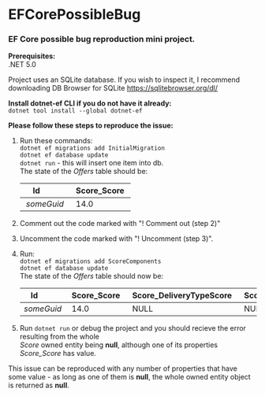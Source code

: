 # EFCorePossibleBug  
### EF Core possible bug reproduction mini project.  

**Prerequisites:**  
.NET 5.0  

Project uses an SQLite database. If you wish to inspect it, I recommend downloading DB Browser for SQLite https://sqlitebrowser.org/dl/

**Install dotnet-ef CLI if you do not have it already:**  
`dotnet tool install --global dotnet-ef` 

**Please follow these steps to reproduce the issue:**  
1. Run these commands:  
    `dotnet ef migrations add InitialMigration`  
    `dotnet ef database update`  
    `dotnet run` - this will insert one item into db.  
    The state of the *Offers* table should be:  

    | Id         | Score_Score |  
    |------------|-------------|  
    | *someGuid* | 14.0        |  
2. Comment out the code marked with "! Comment out (step 2)"  
3. Uncomment the code marked with "! Uncomment (step 3)".  
4. Run:  
    `dotnet ef migrations add ScoreComponents`  
    `dotnet ef database update`  
    The state of the *Offers* table should now be:  

    | Id         | Score_Score | Score_DeliveryTypeScore | Score_RandomScore | Score_RatingScore |  
    |------------|-------------|-------------------------|-------------------|-------------------|  
    | *someGuid* | 14.0        | NULL                    | NULL              | NULL              |  
5. Run `dotnet run` or debug the project and you should recieve the error resulting from the whole  
*Score* owned entity being **null**, although one of its properties *Score_Score* has value.  

This issue can be reproduced with any number of properties that have some value - as long as one of them is **null**,
the whole owned entity object is returned as **null**.